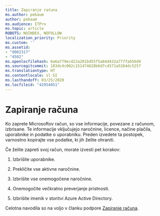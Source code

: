 ```yaml
---
title: Zapiranje računa
ms.author: pebaum
author: pebaum
ms.audience: ITPro
ms.topic: article
ROBOTS: NOINDEX, NOFOLLOW
localization_priority: Priority
ms.custom: ''
ms.assetid:
- "9002317"
- "4502"
ms.openlocfilehash: 6a6a779ec422a201bd55f5a84d432a777fa656d9
ms.sourcegitcommit: 183dc4c002c151474628b6d7c4571a5264dc5257
ms.translationtype: HT
ms.contentlocale: sl-SI
ms.lasthandoff: 03/25/2020
ms.locfileid: "42954051"
---
```

# <a name="how-to-close-your-account"></a>Zapiranje računa

Ko zaprete Microsoftov račun, so vse informacije, povezane z računom, izbrisane. Te informacije vključujejo naročnine, licence, načine plačila, uporabnike in podatke o uporabniku. Preden izvedete ta postopek, varnostno kopirajte vse podatke, ki jih želite ohraniti.

Če želite zapreti svoj račun, morate izvesti pet korakov:

1. Izbrišite uporabnike.

2. Prekličite vse aktivne naročnine.

3. Izbrišite vse onemogočene naročnine.

4. Onemogočite večkratno preverjanje pristnosti.

5. Izbrišite imenik v storitvi Azure Active Directory.

Celotna navodila so na voljo v članku podpore [Zapiranje računa](https://docs.microsoft.com/microsoft-365/commerce/close-your-account).

